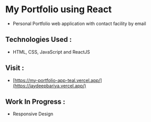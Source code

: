 # My Portfolio using React
  - Personal Portfolio web application with contact facility by email

## Technologies Used :
  - HTML, CSS, JavaScript and ReactJS

## Visit :
  - [https://my-portfolio-app-teal.vercel.app/](https://jaydeepbariya.vercel.app/)
    
## Work In Progress :
  - Responsive Design

    

